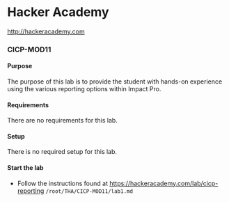 Hacker Academy
==============
http://hackeracademy.com

### CICP-MOD11

#### Purpose
The purpose of this lab is to provide the student with hands-on experience using the various reporting options within Impact Pro.

#### Requirements
There are no requirements for this lab.

#### Setup
There is no required setup for this lab.

#### Start the lab
* Follow the instructions found at https://hackeracademy.com/lab/cicp-reporting
    ```/root/THA/CICP-MOD11/lab1.md```
